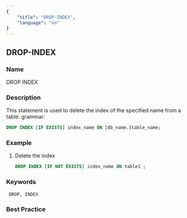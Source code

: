 ```yaml
---
{
    "title": "DROP-INDEX",
    "language": "en"
}
---
```


## DROP-INDEX

### Name

DROP INDEX

### Description

This statement is used to delete the index of the specified name from a table.
grammar:

```sql
DROP INDEX [IF EXISTS] index_name ON [db_name.]table_name;
```

### Example

1. Delete the index

    ```sql
    DROP INDEX [IF NOT EXISTS] index_name ON table1 ;
    ```

### Keywords

     DROP, INDEX

### Best Practice
